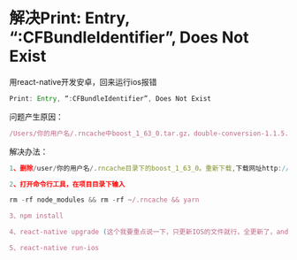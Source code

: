 # 解决Print: Entry, “:CFBundleIdentifier”, Does Not Exist

用react-native开发安卓，回来运行ios报错

```js
Print: Entry, “:CFBundleIdentifier”, Does Not Exist
```

问题产生原因：

```js
/Users/你的用户名/.rncache中boost_1_63_0.tar.gz，double-conversion-1.1.5.tar.gz，folly-2016.09.26.00.tar.gz，glog-0.3.4.tar.gz文件不完整。或者node_modules/react-native/third-party 文件不完整。
```

解决办法：

```js
1、删除/user/你的用户名/.rncache目录下的boost_1_63_0。重新下载,下载网址http://www.boost.org/users/history/version_1_63_0.html

2、打开命令行工具，在项目目录下输入

rm -rf node_modules && rm -rf ~/.rncache && yarn

3、npm install 

4、react-native upgrade (这个我要重点说一下，只更新IOS的文件就行，全更新了，android的别给人家动。)

5、react-native run-ios
```



